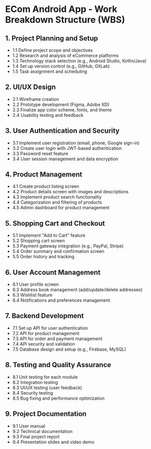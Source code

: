 # ECom Android App - Work Breakdown Structure (WBS)

## 1. Project Planning and Setup
- 1.1 Define project scope and objectives
- 1.2 Research and analysis of eCommerce platforms
- 1.3 Technology stack selection (e.g., Android Studio, Kotlin/Java)
- 1.4 Set up version control (e.g., GitHub, GitLab)
- 1.5 Task assignment and scheduling

## 2. UI/UX Design
- 2.1 Wireframe creation
- 2.2 Prototype development (Figma, Adobe XD)
- 2.3 Finalize app color scheme, fonts, and theme
- 2.4 Usability testing and feedback

## 3. User Authentication and Security
- 3.1 Implement user registration (email, phone, Google sign-in)
- 3.2 Create user login with JWT-based authentication
- 3.3 Password reset feature
- 3.4 User session management and data encryption

## 4. Product Management
- 4.1 Create product listing screen
- 4.2 Product details screen with images and descriptions
- 4.3 Implement product search functionality
- 4.4 Categorization and filtering of products
- 4.5 Admin dashboard for product management

## 5. Shopping Cart and Checkout
- 5.1 Implement "Add to Cart" feature
- 5.2 Shopping cart screen
- 5.3 Payment gateway integration (e.g., PayPal, Stripe)
- 5.4 Order summary and confirmation screen
- 5.5 Order history and tracking

## 6. User Account Management
- 6.1 User profile screen
- 6.2 Address book management (add/update/delete addresses)
- 6.3 Wishlist feature
- 6.4 Notifications and preferences management

## 7. Backend Development
- 7.1 Set up API for user authentication
- 7.2 API for product management
- 7.3 API for order and payment management
- 7.4 API security and validation
- 7.5 Database design and setup (e.g., Firebase, MySQL)

## 8. Testing and Quality Assurance
- 8.1 Unit testing for each module
- 8.2 Integration testing
- 8.3 UI/UX testing (user feedback)
- 8.4 Security testing
- 8.5 Bug fixing and performance optimization

## 9. Project Documentation
- 9.1 User manual
- 9.2 Technical documentation
- 9.3 Final project report
- 9.4 Presentation slides and video demo
